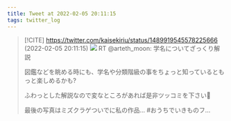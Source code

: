 ```yaml
---
title: Tweet at 2022-02-05 20:11:15
tags: twitter_log
---
```


> [!CITE] https://twitter.com/kaisekiriu/status/1489919545578225666 (2022-02-05 20:11:15)
> ![](https://twitter.com/kaisekiriu/status/1489919545578225666)
> RT @arteth_moon: 学名についてざっくり解説
> 
> 図鑑などを眺める時にも、学名や分類階級の事をちょっと知っているともっと楽しめるかも?
> 
> ふわっとした解説なので変なところがあれば是非ツッコミを下さい🙏
> 
> 最後の写真はミズクラゲついでに私の作品…
> #おうちでいきものフ…
